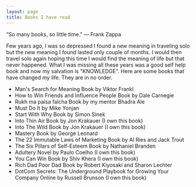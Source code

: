 ```yaml
---
layout: page
title: Books I have read
---
```


<p class="message">
  “So many books, so little time.”  ― Frank Zappa
</p>


Few years ago, I was so depressed I found a new meaning in traveling solo but the new meaning I found lasted only couple of months. I would then travel solo again hoping this time I would find the meaning of life but that never happened. What I was missing all these years was a good self help book and now my salvation is "KNOWLEDGE". Here are some books that have changed my life. They are in no order.


* Man's Search for Meaning Book by Viktor Frankl
* How to Win Friends and Influence People Book by Dale Carnegie
* Rukh ma paisa falcha Book by my mentor Bhadra Ale
* Must Do It by  Mike Yonjan
* Start With Why Book by Simon Sinek
* Into Thin Air Book by Jon Krakauer (I own this book)
* Into The Wild Book by Jon Krakauer (I own this book)
* Mastery Book by George Leonard
* The 22 Immutable Laws of Marketing Book by Al Ries and Jack Trout
* The Six Pillars of Self-Esteem Book by Nathaniel Branden
* Adultery Novel by Paulo Coelho (I own this book)
* You Can Win Book by Shiv Khera (I own this book)
* Rich Dad Poor Dad Book by Robert Kiyosaki and Sharon Lechter
* DotCom Secrets: The Underground Playbook for Growing Your Company Online by Russell Brunson (I own this book)
